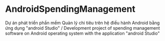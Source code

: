 # AndroidSpendingManagement
Dự án phát triển phần mềm Quản lý chi tiêu trên hệ điều hành Android bằng ứng dụng "android Studio" / Development project of spending management software on Android operating system with the application "android Studio"
